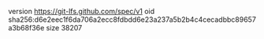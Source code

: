 version https://git-lfs.github.com/spec/v1
oid sha256:d6e2eec1f6da706a2ecc8fdbdd6e23a237a5b2b4c4cecadbbc89657a3b68f36e
size 38207
